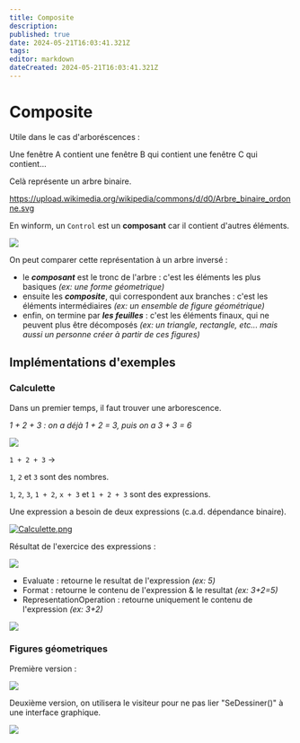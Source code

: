 ```yaml
---
title: Composite
description: 
published: true
date: 2024-05-21T16:03:41.321Z
tags: 
editor: markdown
dateCreated: 2024-05-21T16:03:41.321Z
---
```


# Composite

Utile dans le cas d'arboréscences :

Une fenêtre A contient une fenêtre B qui contient une fenêtre C qui contient...

Celà représente un arbre binaire.

<https://upload.wikimedia.org/wikipedia/commons/d/d0/Arbre_binaire_ordonne.svg>

En winform, un `Control` est un **composant** car il contient d'autres éléments.

[![](https://wiki.akipe.fr///uploads/images/gallery/2022-08/scaled-1680-/Jw5TfrT1Kpg0EHOE-image-1661947241627.png)](https://wiki.akipe.fr///uploads/images/gallery/2022-08/Jw5TfrT1Kpg0EHOE-image-1661947241627.png)

On peut comparer cette représentation à un arbre inversé :
- le ***composant*** est le tronc de l'arbre : c'est les éléments les plus basiques *(ex: une forme géometrique)*
- ensuite les ***composite***, qui correspondent aux branches : c'est les éléments intermédiaires *(ex: un ensemble de figure géométrique)*
- enfin, on termine par ***les feuilles*** : c'est les éléments finaux, qui ne peuvent plus être décomposés *(ex: un triangle, rectangle, etc... mais aussi un personne créer à partir de ces figures)*

## Implémentations d'exemples

### Calculette

Dans un premier temps, il faut trouver une arborescence.

*1 + 2 + 3 : on a déjà 1 + 2 = 3, puis on a 3 + 3 = 6*

<div drawio-diagram="33"><img src="https://wiki.akipe.fr///uploads/images/drawio/2022-08/qWt4gy3vGqT7Lq1F-drawing-5-1659690987.png"></div>

`1 + 2 + 3` ->

`1`, `2` et `3` sont des nombres.

`1`, `2`, `3`, `1 + 2`, `x + 3` et `1 + 2 + 3` sont des expressions.

Une expression a besoin de deux expressions (c.a.d. dépendance binaire).

[![Calculette.png](https://wiki.akipe.fr///uploads/images/gallery/2022-08/scaled-1680-/4V5pFwQnB23OcPeC-calculette.png)](https://wiki.akipe.fr///uploads/images/gallery/2022-08/4V5pFwQnB23OcPeC-calculette.png)

Résultat de l'exercice des expressions :

[![](https://wiki.akipe.fr///uploads/images/gallery/2022-08/scaled-1680-/Oo2BO27amFbERDyJ-image-1661941830127.png)](https://wiki.akipe.fr///uploads/images/gallery/2022-08/Oo2BO27amFbERDyJ-image-1661941830127.png)

- Evaluate : retourne le resultat de l'expression *(ex: 5)*
- Format : retourne le contenu de l'expression & le resultat *(ex: 3+2=5)*
- RepresentationOperation : retourne uniquement le contenu de l'expression *(ex: 3+2)*

[![](https://wiki.akipe.fr///uploads/images/gallery/2022-08/scaled-1680-/gC80iSozK3DTHQkZ-image-1661942647448.png)](https://wiki.akipe.fr///uploads/images/gallery/2022-08/gC80iSozK3DTHQkZ-image-1661942647448.png)

### Figures géometriques

Première version :

[![](https://wiki.akipe.fr///uploads/images/gallery/2022-08/scaled-1680-/N3Ec9x3andMYfEur-image-1661950206572.png)](https://wiki.akipe.fr///uploads/images/gallery/2022-08/N3Ec9x3andMYfEur-image-1661950206572.png)

Deuxième version, on utilisera le visiteur pour ne pas lier "SeDessiner()" à une interface graphique.

[![](https://wiki.akipe.fr///uploads/images/gallery/2022-09/scaled-1680-/QecpcBb2TRHom8ek-image-1663235361059.png)](https://wiki.akipe.fr///uploads/images/gallery/2022-09/QecpcBb2TRHom8ek-image-1663235361059.png)
